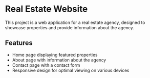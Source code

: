 # Real Estate Website

This project is a web application for a real estate agency, designed to showcase properties and provide information about the agency.

## Features

- Home page displaying featured properties
- About page with information about the agency
- Contact page with a contact form
- Responsive design for optimal viewing on various devices

